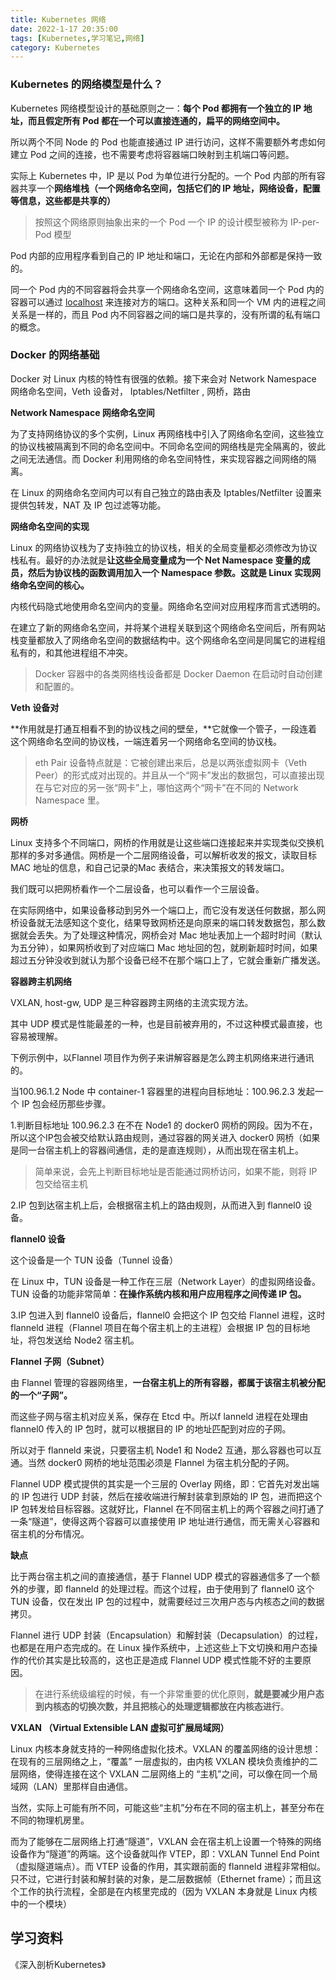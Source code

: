 ```yaml
---
title: Kubernetes 网络
date: 2022-1-17 20:35:00
tags: [Kubernetes,学习笔记,网络]
category: Kubernetes
---
```


### Kubernetes 的网络模型是什么？

Kubernetes 网络模型设计的基础原则之一：**每个 Pod 都拥有一个独立的 IP 地址，而且假定所有 Pod 都在一个可以直接连通的，扁平的网络空间中。**

所以两个不同 Node 的 Pod 也能直接通过 IP 进行访问，这样不需要额外考虑如何建立 Pod 之间的连接，也不需要考虑将容器端口映射到主机端口等问题。

实际上 Kubernetes 中，IP 是以 Pod 为单位进行分配的。一个 Pod 内部的所有容器共享一个**网络堆栈（一个网络命名空间，包括它们的 IP 地址，网络设备，配置等信息，这些都是共享的）**

> 按照这个网络原则抽象出来的一个 Pod 一个 IP 的设计模型被称为 IP-per-Pod 模型

Pod 内部的应用程序看到自己的 IP 地址和端口，无论在内部和外部都是保持一致的。

同一个 Pod 内的不同容器将会共享一个网络命名空间，这意味着同一个 Pod 内的容器可以通过 [localhost](http://localhost) 来连接对方的端口。这种关系和同一个 VM 内的进程之间关系是一样的，而且 Pod 内不同容器之间的端口是共享的，没有所谓的私有端口的概念。



### Docker 的网络基础

Docker 对 Linux 内核的特性有很强的依赖。接下来会对 Network Namespace 网络命名空间，Veth 设备对， Iptables/Netfilter , 网桥，路由

**Network Namespace 网络命名空间**

为了支持网络协议的多个实例，Linux 再网络栈中引入了网络命名空间，这些独立的协议栈被隔离到不同的命名空间中。不同命名空间的网络栈是完全隔离的，彼此之间无法通信。而 Docker 利用网络的命名空间特性，来实现容器之间网络的隔离。

在 Linux 的网络命名空间内可以有自己独立的路由表及 Iptables/Netfilter 设置来提供包转发，NAT 及 IP 包过滤等功能。

**网络命名空间的实现**

Linux 的网络协议栈为了支持i独立的协议栈，相关的全局变量都必须修改为协议栈私有。最好的办法就是**让这些全局变量成为一个 Net Namespace 变量的成员，然后为协议栈的函数调用加入一个 Namespace 参数。这就是 Linux 实现网络命名空间的核心。**

内核代码隐式地使用命名空间内的变量。网络命名空间对应用程序而言式透明的。

在建立了新的网络命名空间，并将某个进程关联到这个网络命名空间后，所有网站栈变量都放入了网络命名空间的数据结构中。这个网络命名空间是同属它的进程组私有的，和其他进程组不冲突。

> Docker 容器中的各类网络栈设备都是 Docker Daemon 在启动时自动创建和配置的。

**Veth 设备对**

**作用就是打通互相看不到的协议栈之间的壁垒，**它就像一个管子，一段连着这个网络命名空间的协议栈，一端连着另一个网络命名空间的协议栈。

> eth Pair 设备特点就是：它被创建出来后，总是以两张虚拟网卡（Veth Peer）的形式成对出现的。并且从一个“网卡”发出的数据包，可以直接出现在与它对应的另一张“网卡”上，哪怕这两个“网卡”在不同的 Network Namespace 里。



**网桥**

Linux 支持多个不同端口，网桥的作用就是让这些端口连接起来并实现类似交换机那样的多对多通信。网桥是一个二层网络设备，可以解析收发的报文，读取目标 MAC 地址的信息，和自己记录的Mac 表结合，来决策报文的转发端口。

我们既可以把网桥看作一个二层设备，也可以看作一个三层设备。

在实际网络中，如果设备移动到另外一个端口上，而它没有发送任何数据，那么网桥设备就无法感知这个变化，结果导致网桥还是向原来的端口转发数据包，那么数据就会丢失。为了处理这种情况，网桥会对 Mac 地址表加上一个超时时间（默认为五分钟），如果网桥收到了对应端口 Mac 地址回的包，就刷新超时时间，如果超过五分钟没收到就认为那个设备已经不在那个端口上了，它就会重新广播发送。



**容器跨主机网络**

VXLAN, host-gw, UDP 是三种容器跨主网络的主流实现方法。

其中 UDP 模式是性能最差的一种，也是目前被弃用的，不过这种模式最直接，也容易被理解。

下例示例中，以Flannel 项目作为例子来讲解容器是怎么跨主机网络来进行通讯的。

当100.96.1.2 Node 中 container-1 容器里的进程向目标地址：100.96.2.3 发起一个 IP 包会经历那些步骤。

1.判断目标地址 100.96.2.3 在不在 Node1 的 docker0 网桥的网段。因为不在，所以这个IP包会被交给默认路由规则，通过容器的网关进入 docker0 网桥（如果是同一台宿主机上的容器间通信，走的是直连规则），从而出现在宿主机上。

> 简单来说，会先上判断目标地址是否能通过网桥访问，如果不能，则将 IP 包交给宿主机

2.IP 包到达宿主机上后，会根据宿主机上的路由规则，从而进入到 flannel0 设备。

**flannel0 设备**

这个设备是一个 TUN 设备（Tunnel 设备）

在 Linux 中，TUN 设备是一种工作在三层（Network Layer）的虚拟网络设备。TUN 设备的功能非常简单：**在操作系统内核和用户应用程序之间传递 IP 包。**

3.IP 包进入到 flannel0 设备后，flannel0 会把这个 IP 包交给 Flannel 进程，这时 flanneld 进程（Flannel 项目在每个宿主机上的主进程）会根据 IP 包的目标地址，将包发送给 Node2 宿主机。

**Flannel 子网（Subnet）**

由 Flannel 管理的容器网络里，**一台宿主机上的所有容器，都属于该宿主机被分配的一个“子网”。**

而这些子网与宿主机对应关系，保存在 Etcd 中。所以f lanneld 进程在处理由 flannel0 传入的 IP 包时，就可以根据目的 IP 的地址匹配到对应的子网。

所以对于 flanneld 来说，只要宿主机 Node1 和 Node2 互通，那么容器也可以互通。当然 docker0 网桥的地址范围必须是 Flannel 为宿主机分配的子网。

Flannel UDP 模式提供的其实是一个三层的 Overlay 网络，即：它首先对发出端的 IP 包进行 UDP 封装，然后在接收端进行解封装拿到原始的 IP 包，进而把这个 IP 包转发给目标容器。这就好比，Flannel 在不同宿主机上的两个容器之间打通了一条“隧道”，使得这两个容器可以直接使用 IP 地址进行通信，而无需关心容器和宿主机的分布情况。

**缺点**

比于两台宿主机之间的直接通信，基于 Flannel UDP 模式的容器通信多了一个额外的步骤，即 flanneld 的处理过程。而这个过程，由于使用到了 flannel0 这个 TUN 设备，仅在发出 IP 包的过程中，就需要经过三次用户态与内核态之间的数据拷贝。

Flannel 进行 UDP 封装（Encapsulation）和解封装（Decapsulation）的过程，也都是在用户态完成的。在 Linux 操作系统中，上述这些上下文切换和用户态操作的代价其实是比较高的，这也正是造成 Flannel UDP 模式性能不好的主要原因。

> 在进行系统级编程的时候，有一个非常重要的优化原则，**就是要减少用户态到内核态的切换次数，并且把核心的处理逻辑都放在内核态进行**。



**VXLAN （Virtual Extensible LAN 虚拟可扩展局域网）**

Linux 内核本身就支持的一种网络虚拟化技术。VXLAN 的覆盖网络的设计思想：在现有的三层网络之上，“覆盖” 一层虚拟的，由内核 VXLAN 模块负责维护的二层网络，使得连接在这个 VXLAN 二层网络上的 “主机”之间，可以像在同一个局域网（LAN）里那样自由通信。

当然，实际上可能有所不同，可能这些“主机”分布在不同的宿主机上，甚至分布在不同的物理机房里。

而为了能够在二层网络上打通“隧道”，VXLAN 会在宿主机上设置一个特殊的网络设备作为“隧道”的两端。这个设备就叫作 VTEP，即：VXLAN Tunnel End Point（虚拟隧道端点）。而 VTEP 设备的作用，其实跟前面的 flanneld 进程非常相似。只不过，它进行封装和解封装的对象，是二层数据帧（Ethernet frame）；而且这个工作的执行流程，全部是在内核里完成的（因为 VXLAN 本身就是 Linux 内核中的一个模块）



## 学习资料

《深入剖析Kubernetes》